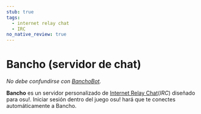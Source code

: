 ```yaml
---
stub: true
tags:
  - internet relay chat
  - IRC
no_native_review: true
---
```


# Bancho (servidor de chat)

*No debe confundirse con [BanchoBot](/wiki/BanchoBot).*

**Bancho** es un servidor personalizado de [Internet Relay Chat](/wiki/Internet_Relay_Chat)(*IRC*) diseñado para osu!. Iniciar sesión dentro del juego osu! hará que te conectes automáticamente a Bancho.
